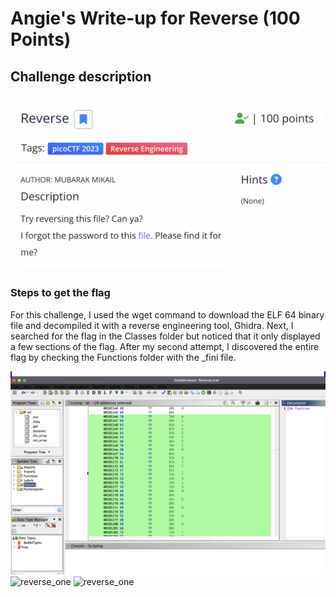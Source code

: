 <h1> Angie's Write-up for Reverse (100 Points) </h1>

<h2>Challenge description</h2>

<img width="700" alt="RE challenge" src="https://github.com/angietechcafe/CTFWriteUps/blob/main/PicoCTF/Reverse%20Engineering/Reverse.png?raw=true">

<h3>Steps to get the flag</h3>

<p>For this challenge, I used the wget command to download the ELF 64 binary file and decompiled it with a reverse engineering tool, Ghidra. Next, I searched for the flag in the Classes folder but noticed that it only displayed a few sections of the flag. After my second attempt, I discovered the entire flag by checking the Functions folder with the _fini file.</p>

<img width="700" alt="reverse_one" src="https://github.com/angietechcafe/CTFWriteUps/blob/main/PicoCTF/Reverse%20Engineering/Classes.png?raw=true">
<img width="700" alt="reverse_one" src="#">
<img width="700" alt="reverse_one" src="#">
